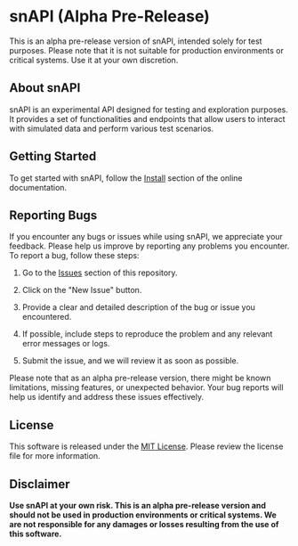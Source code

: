 # snAPI (Alpha Pre-Release)
This is an alpha pre-release version of snAPI, intended solely for test purposes. Please note that it is not suitable for production environments or critical systems. Use it at your own discretion.

## About snAPI
snAPI is an experimental API designed for testing and exploration purposes. It provides a set of functionalities and endpoints that allow users to interact with simulated data and perform various test scenarios.

## Getting Started
To get started with snAPI, follow the [Install](https://picoquant.github.io/snAPI/install.html) section of the online documentation.

## Reporting Bugs
If you encounter any bugs or issues while using snAPI, we appreciate your feedback. Please help us improve by reporting any problems you encounter. To report a bug, follow these steps:

1. Go to the [Issues](https://github.com/PicoQuant/snAPI/issues) section of this repository.

2. Click on the "New Issue" button.

3. Provide a clear and detailed description of the bug or issue you encountered.

4. If possible, include steps to reproduce the problem and any relevant error messages or logs.

5. Submit the issue, and we will review it as soon as possible.

Please note that as an alpha pre-release version, there might be known limitations, missing features, or unexpected behavior. Your bug reports will help us identify and address these issues effectively.

## License
This software is released under the [MIT License](LICENSE). Please review the license file for more information.

## Disclaimer
**Use snAPI at your own risk. This is an alpha pre-release version and should not be used in production environments or critical systems. We are not responsible for any damages or losses resulting from the use of this software.**
